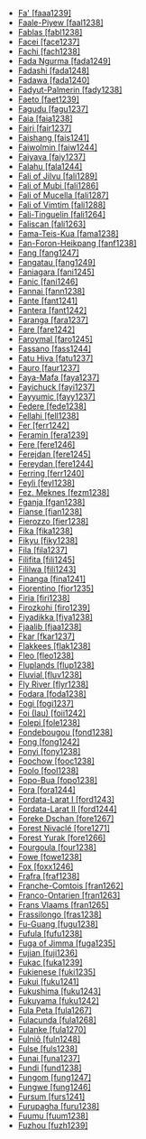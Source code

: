 - [Fa' [faaa1239]](tree/atlanticcongo.atla1278/voltacongo.volt1241/benuecongo.benu1247/bantoid.bant1294/southernbantoid.sout3152/widegrassfields.wide1239/narrowgrassfields.narr1282/mbamnkam.mbam1249/bamileke.bami1239/fefe.fefe1239/centralfefe.cent2037/fa.faaa1239/fa.faaa1239.ini)
- [Faale-Piyew [faal1238]](tree/atlanticcongo.atla1278/voltacongo.volt1241/northvoltacongo.nort3149/adamawaubangi.adam1258/adamawa.adam1259/mbumday.mbum1256/mbumic.mbum1257/northernmbum.nort2773/tupurimundangmambai.tupu1245/tupuri.tupu1244/faalepiyew.faal1238/faalepiyew.faal1238.ini)
- [Fablas [fabl1238]](tree/indoeuropean.indo1319/italic.ital1284/latinofaliscan.lati1262/latinic.lati1263/imperiallatin.impe1234/romance.roma1334/italowesternromance.ital1285/westernromance.west2813/shiftedwesternromance.shif1234/northwesternshiftedromance.nort3208/gallorhaetian.gall1280/oil.oila1234/centraloil.cent2283/macrofrench.macr1273/circumcaribbeanfrench.circ1240/haitian.hait1244/fablas.fabl1238/fablas.fabl1238.ini)
- [Facei [face1237]](tree/austronesian.aust1307/nuclearaustronesian.nucl1752/malayopolynesian.mala1545/centraleasternmalayopolynesian.cent2237/centralmalayopolynesian.cent2245/centralmaluku.cent2254/westcentralmaluku.west2817/burusulataliabo.buru1321/sulaburu.sula1247/sulaic.sula1248/sula.sula1245/facei.face1237/facei.face1237.ini)
- [Fachi [fach1238]](tree/saharan.saha1256/westernsaharan.west2505/kanuri.kanu1279/kanuric.kanu1281/eastkanuri.east2718/bilmakanuri.bilm1238/fachi.fach1238/fachi.fach1238.ini)
- [Fada Ngurma [fada1249]](tree/atlanticcongo.atla1278/northcentralatlantic.nort3146/northatlantic.nort3148/peulserer.peul1234/fula.fula1264/fulaeastcentral.fula1269/westernnigerfulfulde.west2454/fadangurma.fada1249/fadangurma.fada1249.ini)
- [Fadashi [fada1248]](tree/berta.bert1248/fadashi.fada1248/fadashi.fada1248.ini)
- [Fadawa [fada1240]](tree/saharan.saha1256/westernsaharan.west2505/kanuri.kanu1279/kanuric.kanu1281/centralkanuri.cent2050/fadawa.fada1240/fadawa.fada1240.ini)
- [Fadyut-Palmerin [fady1238]](tree/atlanticcongo.atla1278/northcentralatlantic.nort3146/northatlantic.nort3148/peulserer.peul1234/serer.sere1260/fadyutpalmerin.fady1238/fadyutpalmerin.fady1238.ini)
- [Faeto [faet1239]](tree/indoeuropean.indo1319/italic.ital1284/latinofaliscan.lati1262/latinic.lati1263/imperiallatin.impe1234/romance.roma1334/italowesternromance.ital1285/westernromance.west2813/shiftedwesternromance.shif1234/northwesternshiftedromance.nort3208/gallorhaetian.gall1280/oil.oila1234/francoprovencalic.fran1269/arpitan.fran1260/faeto.faet1239/faeto.faet1239.ini)
- [Fagudu [fagu1237]](tree/austronesian.aust1307/nuclearaustronesian.nucl1752/malayopolynesian.mala1545/centraleasternmalayopolynesian.cent2237/centralmalayopolynesian.cent2245/centralmaluku.cent2254/westcentralmaluku.west2817/burusulataliabo.buru1321/sulaburu.sula1247/sulaic.sula1248/sula.sula1245/fagudu.fagu1237/fagudu.fagu1237.ini)
- [Faia [faia1238]](tree/lakesplain.lake1255/tariku.tari1255/westtariku.west2582/fayukirikiri.fayu1239/kirikiri.kiri1256/faia.faia1238/faia.faia1238.ini)
- [Fairi [fair1237]](tree/austronesian.aust1307/nuclearaustronesian.nucl1752/malayopolynesian.mala1545/centraleasternmalayopolynesian.cent2237/easternmalayopolynesian.east2712/southhalmaherawestnewguinea.sout2850/southhalmaherawestnewguinea.sout3229/cenderawasihbay.cend1238/biakic.biak1249/biakroon.biak1250/biak.biak1248/fairi.fair1237/fairi.fair1237.ini)
- [Faishang [fais1241]](tree/afroasiatic.afro1255/chadic.chad1250/westchadic.west2785/westchadicb.west2790/westchadicbb2.west2712/warjigalakariya.warj1254/miya.miya1266/faishang.fais1241/faishang.fais1241.ini)
- [Faiwolmin [faiw1244]](tree/nucleartransnewguinea.nucl1709/centralandsouthnewguinea.cent2116/awyuok.awyu1265/okoksapmin.okok1235/ok.okkk1242/mountainok.moun1253/faiwol.faiw1243/faiwolmin.faiw1244/faiwolmin.faiw1244.ini)
- [Faiyava [faiy1237]](tree/austronesian.aust1307/nuclearaustronesian.nucl1752/malayopolynesian.mala1545/centraleasternmalayopolynesian.cent2237/easternmalayopolynesian.east2712/oceanic.ocea1241/westernoceaniclinkage.west2818/papuantiplinkage.papu1253/nuclearpapuantiplinkage.nucl1744/northpapuanmainlanddentrecasteaux.nort2848/bwaidoga.bwai1241/bwaidokaiduna.bwai1244/bwaidoka.bwai1242/faiyava.faiy1237/faiyava.faiy1237.ini)
- [Falahu [fala1244]](tree/austronesian.aust1307/nuclearaustronesian.nucl1752/malayopolynesian.mala1545/centraleasternmalayopolynesian.cent2237/centralmalayopolynesian.cent2245/centralmaluku.cent2254/westcentralmaluku.west2817/burusulataliabo.buru1321/sulaburu.sula1247/sulaic.sula1248/sula.sula1245/falahu.fala1244/falahu.fala1244.ini)
- [Fali of Jilvu [fali1289]](tree/afroasiatic.afro1255/chadic.chad1250/biumandara.bium1280/southbiumandara.sout3145/biumandaraaa8.bium1271/bataic.bata1316/faligude.fali1290/gude.gude1246/faliofjilvu.fali1289/faliofjilvu.fali1289.ini)
- [Fali of Mubi [fali1286]](tree/afroasiatic.afro1255/chadic.chad1250/biumandara.bium1280/southbiumandara.sout3145/biumandaraaa8.bium1271/bataic.bata1316/faligude.fali1290/gude.gude1246/faliofmubi.fali1286/faliofmubi.fali1286.ini)
- [Fali of Mucella [fali1287]](tree/afroasiatic.afro1255/chadic.chad1250/biumandara.bium1280/southbiumandara.sout3145/biumandaraaa8.bium1271/bataic.bata1316/faligude.fali1290/gude.gude1246/faliofmucella.fali1287/faliofmucella.fali1287.ini)
- [Fali of Vimtim [fali1288]](tree/afroasiatic.afro1255/chadic.chad1250/biumandara.bium1280/southbiumandara.sout3145/biumandaraaa8.bium1271/bataic.bata1316/faligude.fali1290/gude.gude1246/faliofvimtim.fali1288/faliofvimtim.fali1288.ini)
- [Fali-Tinguelin [fali1264]](tree/atlanticcongo.atla1278/voltacongo.volt1241/unclassifiedvoltacongo.unun9902/unclassifiedvoltacongo.uncl1461/adamawafali.adam1254/southfali.sout2782/falitinguelin.fali1264/falitinguelin.fali1264.ini)
- [Faliscan [fali1263]](tree/indoeuropean.indo1319/italic.ital1284/latinofaliscan.lati1262/faliscan.fali1291/faliscan.fali1263/faliscan.fali1263.ini)
- [Fama-Teis-Kua [fama1238]](tree/kaduglikrongo.kadu1256/centralwesternkaduglikrongo.cent2229/easternkaduglikrongo.east2424/krongo.kron1241/famateiskua.fama1238/famateiskua.fama1238.ini)
- [Fan-Foron-Heikpang [fanf1238]](tree/atlanticcongo.atla1278/voltacongo.volt1241/benuecongo.benu1247/benuecongoplateau.benu1248/beromic.bero1241/itencaraberom.iten1244/berom.bero1242/fanforonheikpang.fanf1238/fanforonheikpang.fanf1238.ini)
- [Fang [fang1247]](tree/atlanticcongo.atla1278/voltacongo.volt1241/benuecongo.benu1247/bantoid.bant1294/southernbantoid.sout3152/narrowbantu.narr1281/bantuab10b20b30.bant1295/yaundefanga70.yaun1239/fangequatorialguinea.fang1246/fang.fang1247/fang.fang1247.ini)
- [Fangatau [fang1249]](tree/austronesian.aust1307/nuclearaustronesian.nucl1752/malayopolynesian.mala1545/centraleasternmalayopolynesian.cent2237/easternmalayopolynesian.east2712/oceanic.ocea1241/centralpacific.cent2060/eastfijianpolynesian.east2445/polynesian.poly1242/nuclearpolynesian.nucl1485/northernoutlierpolynesianeastpolynesian.nort3246/solomonsnorthernoutlierpolynesianeastpolynesian.solo1260/centralnorthernoutlierpolynesianeastpolynesian.cent2298/eastnuclearpolynesian.east2449/centraleastnuclearpolynesian.cent2062/tuamotuan.tuam1242/fangatau.fang1249/fangatau.fang1249.ini)
- [Faniagara [fani1245]](tree/atlanticcongo.atla1278/voltacongo.volt1241/northvoltacongo.nort3149/gur.gura1261/samu.samu1243/wara.wara1292/faniagara.fani1245/faniagara.fani1245.ini)
- [Fanic [fani1246]](tree/nucleartransnewguinea.nucl1709/finisterrehuon.fini1244/huon.huon1246/easternhuon.east2705/dedua.dedu1240/fanic.fani1246/fanic.fani1246.ini)
- [Fannai [fann1238]](tree/sinotibetan.sino1245/kukichinnaga.kuki1245/kukichin.kuki1246/centralkukichin.cent2005/mizoic.mizo1244/mizo.lush1249/fannai.fann1238/fannai.fann1238.ini)
- [Fante [fant1241]](tree/atlanticcongo.atla1278/voltacongo.volt1241/kwavoltacongo.kwav1236/nyo.nyoa1234/potoutano.poto1254/tano.tano1248/centraltano.cent2262/akanic.akan1251/akan.akan1250/fante.fant1241/fante.fant1241.ini)
- [Fantera [fant1242]](tree/atlanticcongo.atla1278/voltacongo.volt1241/northvoltacongo.nort3149/senufo.senu1239/southsenufo.sout3153/nafaanra.nafa1258/fantera.fant1242/fantera.fant1242.ini)
- [Faranga [fara1237]](tree/maban.maba1274/mabang.maba1275/mabamasalit.maba1276/nuclearmaba.nucl1441/kendeje.kend1253/faranga.fara1237/faranga.fara1237.ini)
- [Fare [fare1242]](tree/centralsudanic.cent2225/membimangbutuefe.memb1239/mangbutuefe.mang1425/leseic.lese1245/lese.lese1243/fare.fare1242/fare.fare1242.ini)
- [Faroymal [faro1245]](tree/indoeuropean.indo1319/germanic.germ1287/northwestgermanic.nort3152/northgermanic.nort3160/eastscandinavian.east2302/macroswedish.macr1265/swedish.swed1254/gutniska.gutn1238/faroymal.faro1245/faroymal.faro1245.ini)
- [Fassano [fass1244]](tree/indoeuropean.indo1319/italic.ital1284/latinofaliscan.lati1262/latinic.lati1263/imperiallatin.impe1234/romance.roma1334/italowesternromance.ital1285/westernromance.west2813/shiftedwesternromance.shif1234/northwesternshiftedromance.nort3208/gallorhaetian.gall1280/ladin.ladi1250/fassano.fass1244/fassano.fass1244.ini)
- [Fatu Hiva [fatu1237]](tree/austronesian.aust1307/nuclearaustronesian.nucl1752/malayopolynesian.mala1545/centraleasternmalayopolynesian.cent2237/easternmalayopolynesian.east2712/oceanic.ocea1241/centralpacific.cent2060/eastfijianpolynesian.east2445/polynesian.poly1242/nuclearpolynesian.nucl1485/northernoutlierpolynesianeastpolynesian.nort3246/solomonsnorthernoutlierpolynesianeastpolynesian.solo1260/centralnorthernoutlierpolynesianeastpolynesian.cent2298/eastnuclearpolynesian.east2449/centraleastnuclearpolynesian.cent2062/marquesan.marq1246/southmarquesan.sout2866/fatuhiva.fatu1237/fatuhiva.fatu1237.ini)
- [Fauro [faur1237]](tree/austronesian.aust1307/nuclearaustronesian.nucl1752/malayopolynesian.mala1545/centraleasternmalayopolynesian.cent2237/easternmalayopolynesian.east2712/oceanic.ocea1241/westernoceaniclinkage.west2818/mesomelanesianlinkage.meso1253/newirelandnorthwestsolomoniclinkage.newi1242/stgeorgelinkage.stge1234/northwestsolomonic.nort3225/monouruavan.mono1280/monosolomonislands.mono1273/fauro.faur1237/fauro.faur1237.ini)
- [Faya-Mafa [faya1237]](tree/austronesian.aust1307/nuclearaustronesian.nucl1752/malayopolynesian.mala1545/centraleasternmalayopolynesian.cent2237/easternmalayopolynesian.east2712/southhalmaherawestnewguinea.sout2850/southhalmaherawestnewguinea.sout3229/rajaampatsouthhalmahera.raja1255/southhalmahera.sout3231/centraleasternsouthhalmahera.cent2270/sawai.sawa1247/fayamafa.faya1237/fayamafa.faya1237.ini)
- [Fayichuck [fayi1237]](tree/austronesian.aust1307/nuclearaustronesian.nucl1752/malayopolynesian.mala1545/centraleasternmalayopolynesian.cent2237/easternmalayopolynesian.east2712/oceanic.ocea1241/micronesian.micr1243/micronesianproper.micr1244/centralmicronesian.cent2276/westernmicronesian.west2844/ponapeictrukic.pona1247/trukic.truk1243/nucleartrukic.nucl1749/centraltrukic.cent2290/easterntrukic.east2764/mortlockesetrukese.mort1238/chuukese.chuu1238/fayichuck.fayi1237/fayichuck.fayi1237.ini)
- [Fayyumic [fayy1237]](tree/afroasiatic.afro1255/egyptian.egyp1245/coptic.copt1239/middleegypt.midd1332/fayyumic.fayy1237/fayyumic.fayy1237.ini)
- [Federe [fede1238]](tree/afroasiatic.afro1255/chadic.chad1250/westchadic.west2785/westchadicb.west2790/westchadicbb2.west2712/warjigalakariya.warj1254/miya.miya1266/federe.fede1238/federe.fede1238.ini)
- [Fellahi [fell1238]](tree/afroasiatic.afro1255/semitic.semi1276/westsemitic.west2786/centralsemitic.cent2236/arabian.arab1394/arabic.arab1395/levantinearabic.leva1239/southlevantinearabic.sout3123/fellahi.fell1238/fellahi.fell1238.ini)
- [Fer [ferr1242]](tree/atlanticcongo.atla1278/voltacongo.volt1241/benuecongo.benu1247/kainji.kain1275/centralkainji.cent2242/northwesternkainji.duka1247/duka.duka1250/maingwamhi.main1281/utmain.kagf1238/fer.ferr1242/fer.ferr1242.ini)
- [Feramin [fera1239]](tree/nucleartransnewguinea.nucl1709/centralandsouthnewguinea.cent2116/awyuok.awyu1265/okoksapmin.okok1235/ok.okkk1242/mountainok.moun1253/telefol.tele1256/feramin.fera1239/feramin.fera1239.ini)
- [Fere [fere1246]](tree/atlanticcongo.atla1278/voltacongo.volt1241/northvoltacongo.nort3149/gur.gura1261/centralgur.cent2243/southerncentralgur.sout3164/grusi.grus1239/northerngrusi.nort2782/nunakasem.nuna1234/kasem.kase1253/fere.fere1246/fere.fere1246.ini)
- [Ferejdan [fere1245]](tree/kartvelian.kart1248/georgianzan.geor1252/georgic.geor1253/moderngeorgian.nucl1302/ferejdan.fere1245/ferejdan.fere1245.ini)
- [Fereydan [fere1244]](tree/kartvelian.kart1248/georgianzan.geor1252/georgic.geor1253/moderngeorgian.nucl1302/fereydan.fere1244/fereydan.fere1244.ini)
- [Ferring [ferr1240]](tree/indoeuropean.indo1319/germanic.germ1287/northwestgermanic.nort3152/westgermanic.west2793/northseagermanic.nort3175/anglofrisian.angl1264/frisian.fris1239/northernfrisian.nort2626/ferring.ferr1240/ferring.ferr1240.ini)
- [Feyli [feyl1238]](tree/indoeuropean.indo1319/indoiranian.indo1320/iranian.iran1269/westerniranian.west2794/northwesterniranian.nort3177/kermanic.kerm1246/kurdish.kurd1259/southernkurdish.sout2640/feyli.feyl1238/feyli.feyl1238.ini)
- [Fez. Meknes [fezm1238]](tree/afroasiatic.afro1255/semitic.semi1276/westsemitic.west2786/centralsemitic.cent2236/arabian.arab1394/arabic.arab1395/northafricanarabic.nort3191/moroccanandalusianarabic.moro1295/moroccanarabic.moro1292/fezmeknes.fezm1238/fezmeknes.fezm1238.ini)
- [Fganja [fgan1238]](tree/atlanticcongo.atla1278/northcentralatlantic.nort3146/centralatlantic.cent2230/bak.bakk1238/balanta.bala1300/balantaganja.bala1302/fganja.fgan1238/fganja.fgan1238.ini)
- [Fianse [fian1238]](tree/atlanticcongo.atla1278/voltacongo.volt1241/kwavoltacongo.kwav1236/nyo.nyoa1234/potoutano.poto1254/tano.tano1248/centraltano.cent2262/akanic.akan1251/wasa.wasa1244/fianse.fian1238/fianse.fian1238.ini)
- [Fierozzo [fier1238]](tree/indoeuropean.indo1319/germanic.germ1287/northwestgermanic.nort3152/westgermanic.west2793/highgerman.high1286/middlemodernhighgerman.midd1349/modernhighgerman.mode1258/uppergerman.uppe1397/bayerisch.baye1239/mocheno.moch1255/fierozzo.fier1238/fierozzo.fier1238.ini)
- [Fika [fika1238]](tree/unattested.unat1236/afroasiaticunattested.afro1256/daza.daza1244/fika.fika1238/fika.fika1238.ini)
- [Fikyu [fiky1238]](tree/atlanticcongo.atla1278/voltacongo.volt1241/benuecongo.benu1247/jukunoid.juku1257/kutep.kute1248/fikyu.fiky1238/fikyu.fiky1238.ini)
- [Fila [fila1237]](tree/austronesian.aust1307/nuclearaustronesian.nucl1752/malayopolynesian.mala1545/centraleasternmalayopolynesian.cent2237/easternmalayopolynesian.east2712/oceanic.ocea1241/centralpacific.cent2060/eastfijianpolynesian.east2445/polynesian.poly1242/nuclearpolynesian.nucl1485/vanuatuloyaltyoutliers.vanu1245/melefutuna.mele1252/melefila.mele1250/fila.fila1237/fila.fila1237.ini)
- [Filifita [fili1245]](tree/nucleartorricelli.nucl1708/kombioarapeshurat.komb1276/arapesh.arap1279/mufianbukiyipabu.mufi1239/mufian.mufi1238/filifita.fili1245/filifita.fili1245.ini)
- [Fililwa [fili1243]](tree/atlanticcongo.atla1278/voltacongo.volt1241/benuecongo.benu1247/bantoid.bant1294/southernbantoid.sout3152/narrowbantu.narr1281/eastbantu.east2731/bwilebemba.bwil1246/sabi.sabi1248/tumbukasenga.tumb1251/tumbukic.tumb1252/tumbuka.tumb1250/fililwa.fili1243/fililwa.fili1243.ini)
- [Finanga [fina1241]](tree/mande.mand1469/westernmande.west2780/mandingkpelle.mand1431/centralmande.cent2047/mandingjogo.mand1432/mandingvai.mand1433/mandingmokole.mand1434/manding.mand1435/eastmanding.east2425/maninkamori.mani1303/mahou.maho1249/finanga.fina1241/finanga.fina1241.ini)
- [Fiorentino [fior1235]](tree/indoeuropean.indo1319/italic.ital1284/latinofaliscan.lati1262/latinic.lati1263/imperiallatin.impe1234/romance.roma1334/italowesternromance.ital1285/italodalmatian.ital1286/italianromance.ital1287/italian.ital1282/fiorentino.fior1235/fiorentino.fior1235.ini)
- [Firia [firi1238]](tree/mande.mand1469/westernmande.west2780/mandingkpelle.mand1431/centralmande.cent2047/susuyalunka.susu1249/yalunka.yalu1240/firia.firi1238/firia.firi1238.ini)
- [Firozkohi [firo1239]](tree/indoeuropean.indo1319/indoiranian.indo1320/iranian.iran1269/westerniranian.west2794/southwesterniranian.sout3157/farsiccaucasiantat.fars1254/farsic.fars1255/easternfarsic.east2745/aimaq.aima1241/firozkohi.firo1239/firozkohi.firo1239.ini)
- [Fiyadikka [fiya1238]](tree/nubian.nubi1251/nobiinnubian.nobi1239/nobiin.nobi1240/fiyadikka.fiya1238/fiyadikka.fiya1238.ini)
- [Fjaalib [fjaa1238]](tree/atlanticcongo.atla1278/northcentralatlantic.nort3146/centralatlantic.cent2230/bak.bakk1238/balanta.bala1300/balantaganja.bala1302/fjaalib.fjaa1238/fjaalib.fjaa1238.ini)
- [Fkar [fkar1237]](tree/westbirdshead.west1493/southwestbirdshead.sout1499/tehit.tehi1237/fkar.fkar1237/fkar.fkar1237.ini)
- [Flakkees [flak1238]](tree/indoeuropean.indo1319/germanic.germ1287/northwestgermanic.nort3152/westgermanic.west2793/franconian.fran1268/lowfranconian.wese1235/macrodutch.macr1270/middlemoderndutch.midd1347/moderndutch.mode1257/zeeuws.zeeu1238/flakkees.flak1238/flakkees.flak1238.ini)
- [Fleo [fleo1238]](tree/atlanticcongo.atla1278/voltacongo.volt1241/kru.krua1234/westernkru.west2485/wee.weea1234/guerekrahn.guer1244/guere.guer1240/wesouthern.weso1238/fleo.fleo1238/fleo.fleo1238.ini)
- [Fluplands [flup1238]](tree/indoeuropean.indo1319/germanic.germ1287/northwestgermanic.nort3152/westgermanic.west2793/franconian.fran1268/lowfranconian.wese1235/macrodutch.macr1270/middlemoderndutch.midd1347/moderndutch.mode1257/zeeuws.zeeu1238/fluplands.flup1238/fluplands.flup1238.ini)
- [Fluvial [fluv1238]](tree/atlanticcongo.atla1278/northcentralatlantic.nort3146/centralatlantic.cent2230/bak.bakk1238/nuclearjola.nucl1345/fhjola.fhjo1234/jolakasa.jola1262/fluvial.fluv1238/fluvial.fluv1238.ini)
- [Fly River [flyr1238]](tree/tabo.tabo1241/flyriver.flyr1238/flyriver.flyr1238.ini)
- [Fodara [foda1238]](tree/atlanticcongo.atla1278/voltacongo.volt1241/northvoltacongo.nort3149/senufo.senu1239/centralsenufo.cent2244/cebaarasenoufo.ceba1235/fodara.foda1238/fodara.foda1238.ini)
- [Fogi [fogi1237]](tree/austronesian.aust1307/nuclearaustronesian.nucl1752/malayopolynesian.mala1545/centraleasternmalayopolynesian.cent2237/centralmalayopolynesian.cent2245/centralmaluku.cent2254/westcentralmaluku.west2817/burusulataliabo.buru1321/sulaburu.sula1247/buruic.buru1322/buruindonesia.buru1303/fogi.fogi1237/fogi.fogi1237.ini)
- [Foi (Iau) [foii1242]](tree/lakesplain.lake1255/tariku.tari1255/centraltariku.cent2110/iau.iauu1242/foiiau.foii1242/foiiau.foii1242.ini)
- [Folepi [fole1238]](tree/atlanticcongo.atla1278/voltacongo.volt1241/benuecongo.benu1247/bantoid.bant1294/southernbantoid.sout3152/widegrassfields.wide1239/narrowgrassfields.narr1282/momo.momo1242/mundaninjen.mund1338/mundani.mund1327/folepi.fole1238/folepi.fole1238.ini)
- [Fondebougou [fond1238]](tree/atlanticcongo.atla1278/voltacongo.volt1241/northvoltacongo.nort3149/senufo.senu1239/southsenufo.sout3153/tagwanasenoufo.tagw1240/fondebougou.fond1238/fondebougou.fond1238.ini)
- [Fong [fong1242]](tree/atlanticcongo.atla1278/voltacongo.volt1241/benuecongo.benu1247/bantoid.bant1294/southernbantoid.sout3152/narrowbantu.narr1281/bantuab10b20b30.bant1295/yaundefanga70.yaun1239/ewondobebele.ewon1241/ewondo.ewon1239/fong.fong1242/fong.fong1242.ini)
- [Fonyi [fony1238]](tree/atlanticcongo.atla1278/northcentralatlantic.nort3146/centralatlantic.cent2230/bak.bakk1238/nuclearjola.nucl1345/fognygusilaybanjal.fogn1234/jolafonyi.jola1263/fonyi.fony1238/fonyi.fony1238.ini)
- [Foochow [fooc1238]](tree/sinotibetan.sino1245/sinitic.sini1245/southchinese.sout2740/min.minn1248/mindongchinese.mind1253/foochow.fooc1238/foochow.fooc1238.ini)
- [Foolo [fool1238]](tree/atlanticcongo.atla1278/voltacongo.volt1241/northvoltacongo.nort3149/senufo.senu1239/southsenufo.sout3153/djiminisenoufo.djim1235/foolo.fool1238/foolo.fool1238.ini)
- [Fopo-Bua [fopo1238]](tree/atlanticcongo.atla1278/voltacongo.volt1241/kru.krua1234/westernkru.west2485/grebo.greb1257/greboliberian.greb1256/northcentralliberiangrebo.nort3193/northerngrebo.nort2810/fopobua.fopo1238/fopobua.fopo1238.ini)
- [Fora [fora1244]](tree/atlanticcongo.atla1278/northcentralatlantic.nort3146/centralatlantic.cent2230/bak.bakk1238/balanta.bala1300/balantakentohe.bala1301/fora.fora1244/fora.fora1244.ini)
- [Fordata-Larat I [ford1243]](tree/austronesian.aust1307/nuclearaustronesian.nucl1752/malayopolynesian.mala1545/centraleasternmalayopolynesian.cent2237/centralmalayopolynesian.cent2245/keitanimbar.keit1238/keifordata.keif1237/fordata.ford1242/fordatalarati.ford1243/fordatalarati.ford1243.ini)
- [Fordata-Larat II [ford1244]](tree/austronesian.aust1307/nuclearaustronesian.nucl1752/malayopolynesian.mala1545/centraleasternmalayopolynesian.cent2237/centralmalayopolynesian.cent2245/keitanimbar.keit1238/keifordata.keif1237/fordata.ford1242/fordatalaratii.ford1244/fordatalaratii.ford1244.ini)
- [Foreke Dschan [fore1267]](tree/atlanticcongo.atla1278/voltacongo.volt1241/benuecongo.benu1247/bantoid.bant1294/southernbantoid.sout3152/widegrassfields.wide1239/narrowgrassfields.narr1282/mbamnkam.mbam1249/bamileke.bami1239/yemba.yemb1246/forekedschan.fore1267/forekedschan.fore1267.ini)
- [Forest Nivaclé [fore1271]](tree/matacoan.mata1289/mataguayoi.mata1290/nivacle.niva1238/forestnivacle.fore1271/forestnivacle.fore1271.ini)
- [Forest Yurak [fore1266]](tree/uralic.ural1272/samoyedic.samo1298/coresamoyedic.core1257/enetsnenets.enet1251/nenets.nene1251/nenets.nene1249/forestyurak.fore1266/forestyurak.fore1266.ini)
- [Fourgoula [four1238]](tree/atlanticcongo.atla1278/voltacongo.volt1241/northvoltacongo.nort3149/senufo.senu1239/southsenufo.sout3153/tagwanasenoufo.tagw1240/fourgoula.four1238/fourgoula.four1238.ini)
- [Fowe [fowe1238]](tree/nucleartransnewguinea.nucl1709/kainantugoroka.kain1273/goroka.goro1272/nucleargoroka.nucl1760/nucleargoroka.nucl1756/siane.sian1257/fowe.fowe1238/fowe.fowe1238.ini)
- [Fox [foxx1246]](tree/algic.algi1248/algonquian.algo1256/easterngreatlakesalgonquian.east2765/fox.foxx1245/meskwaki.mesk1242/fox.foxx1246/fox.foxx1246.ini)
- [Frafra [fraf1238]](tree/atlanticcongo.atla1278/voltacongo.volt1241/northvoltacongo.nort3149/gur.gura1261/centralgur.cent2243/northerncentralgur.nort2777/bwamuotivolta.bwam1248/otivolta.otiv1239/nuclearotivolta.nucl1743/gurmayomotivoltaoccidental.gurm1247/westernotivolta.west2461/nuclearotivoltaoccidental.nucl1748/northwestotivolta.nort3234/mossifarefare.moss1237/frafra.fraf1239/farefare.fare1241/frafra.fraf1238/frafra.fraf1238.ini)
- [Franche-Comtois [fran1262]](tree/indoeuropean.indo1319/italic.ital1284/latinofaliscan.lati1262/latinic.lati1263/imperiallatin.impe1234/romance.roma1334/italowesternromance.ital1285/westernromance.west2813/shiftedwesternromance.shif1234/northwesternshiftedromance.nort3208/gallorhaetian.gall1280/oil.oila1234/francoprovencalic.fran1269/arpitan.fran1260/franchecomtois.fran1262/franchecomtois.fran1262.ini)
- [Franco-Ontarien [fran1263]](tree/indoeuropean.indo1319/italic.ital1284/latinofaliscan.lati1262/latinic.lati1263/imperiallatin.impe1234/romance.roma1334/italowesternromance.ital1285/westernromance.west2813/shiftedwesternromance.shif1234/northwesternshiftedromance.nort3208/gallorhaetian.gall1280/oil.oila1234/centraloil.cent2283/macrofrench.macr1273/globalfrench.glob1239/standardfrench.stan1290/francoontarien.fran1263/francoontarien.fran1263.ini)
- [Frans Vlaams [fran1265]](tree/indoeuropean.indo1319/germanic.germ1287/northwestgermanic.nort3152/westgermanic.west2793/franconian.fran1268/lowfranconian.wese1235/macrodutch.macr1270/middlemoderndutch.midd1347/moderndutch.mode1257/vlaams.vlaa1240/fransvlaams.fran1265/fransvlaams.fran1265.ini)
- [Frassilongo [fras1238]](tree/indoeuropean.indo1319/germanic.germ1287/northwestgermanic.nort3152/westgermanic.west2793/highgerman.high1286/middlemodernhighgerman.midd1349/modernhighgerman.mode1258/uppergerman.uppe1397/bayerisch.baye1239/mocheno.moch1255/frassilongo.fras1238/frassilongo.fras1238.ini)
- [Fu-Guang [fugu1238]](tree/sinotibetan.sino1245/sinitic.sini1245/centralchinese.cent2008/ganchinese.ganc1239/fuguang.fugu1238/fuguang.fugu1238.ini)
- [Fufula [fufu1238]](tree/atlanticcongo.atla1278/voltacongo.volt1241/northvoltacongo.nort3149/gur.gura1261/centralgur.cent2243/northerncentralgur.nort2777/bwamuotivolta.bwam1248/otivolta.otiv1239/nuclearotivolta.nucl1743/gurmayomotivoltaoccidental.gurm1247/westernotivolta.west2461/nuclearotivoltaoccidental.nucl1748/northwestotivolta.nort3234/safalibadagaare.safa1246/dagaaric.daga1276/centralsouthdagaric.cent2291/southdagaric.sout3209/walighana.wali1263/fufula.fufu1238/fufula.fufu1238.ini)
- [Fuga of Jimma [fuga1235]](tree/taneomotic.gong1255/yemsa.yems1235/fugaofjimma.fuga1235/fugaofjimma.fuga1235.ini)
- [Fujian [fuji1236]](tree/sinotibetan.sino1245/sinitic.sini1245/southchinese.sout2740/min.minn1248/minnanchinese.minn1241/xiamen.xiam1236/fujian.fuji1236/fujian.fuji1236.ini)
- [Fukac [fuka1239]](tree/nucleartransnewguinea.nucl1709/finisterrehuon.fini1244/huon.huon1246/easternhuon.east2705/katemapesene.kate1254/mape.mape1249/fukac.fuka1239/fukac.fuka1239.ini)
- [Fukienese [fuki1235]](tree/sinotibetan.sino1245/sinitic.sini1245/southchinese.sout2740/min.minn1248/minnanchinese.minn1241/fukienese.fuki1235/fukienese.fuki1235.ini)
- [Fukui [fuku1241]](tree/japonic.japo1237/japanese.japa1256/japantaiwanjapanese.japa1258/nuclearjapanese.nucl1643/westernjapanese.west2607/hokuriku.hoku1242/fukui.fuku1241/fukui.fuku1241.ini)
- [Fukushima [fuku1243]](tree/japonic.japo1237/japanese.japa1256/japantaiwanjapanese.japa1258/nuclearjapanese.nucl1643/easternjapanese.east2526/tohoku.toho1244/southerntohoku.sout2953/fukushima.fuku1243/fukushima.fuku1243.ini)
- [Fukuyama [fuku1242]](tree/japonic.japo1237/japanese.japa1256/japantaiwanjapanese.japa1258/nuclearjapanese.nucl1643/westernjapanese.west2607/chugoku.chug1253/fukuyama.fuku1242/fukuyama.fuku1242.ini)
- [Fula Peta [fula1267]](tree/atlanticcongo.atla1278/northcentralatlantic.nort3146/northatlantic.nort3148/peulserer.peul1234/fula.fula1264/fulawestcentral.fula1266/pular.pula1262/fulapeta.fula1267/fulapeta.fula1267.ini)
- [Fulacunda [fula1268]](tree/atlanticcongo.atla1278/northcentralatlantic.nort3146/northatlantic.nort3148/peulserer.peul1234/fula.fula1264/pulaar.pula1263/fulacunda.fula1268/fulacunda.fula1268.ini)
- [Fulanke [fula1270]](tree/mande.mand1469/westernmande.west2780/mandingkpelle.mand1431/centralmande.cent2047/mandingjogo.mand1432/mandingvai.mand1433/mandingmokole.mand1434/manding.mand1435/westmanding.west2499/kitakagoro.kita1248/kitamaninkakan.kita1249/fulanke.fula1270/fulanke.fula1270.ini)
- [Fulniô [fuln1248]](tree/fulnio.fuln1247/fulnio.fuln1248/fulnio.fuln1248.ini)
- [Fulse [fuls1238]](tree/atlanticcongo.atla1278/voltacongo.volt1241/northvoltacongo.nort3149/gur.gura1261/centralgur.cent2243/northerncentralgur.nort2777/koromfe.koro1298/fulse.fuls1238/fulse.fuls1238.ini)
- [Funai [funa1237]](tree/austronesian.aust1307/nuclearaustronesian.nucl1752/malayopolynesian.mala1545/centraleasternmalayopolynesian.cent2237/centralmalayopolynesian.cent2245/timorica.timo1259/westextraramelaic.west2545/helong.helo1243/funai.funa1237/funai.funa1237.ini)
- [Fundi [fund1238]](tree/atlanticcongo.atla1278/voltacongo.volt1241/benuecongo.benu1247/bantoid.bant1294/southernbantoid.sout3152/narrowbantu.narr1281/eastbantu.east2731/northeastsavannabantu.nort3203/northeastcoastalbantu.nort3209/coastalnecbantu.coas1317/sabakiswahili.saba1282/swahilig40.swah1254/swahili.swah1253/fundi.fund1238/fundi.fund1238.ini)
- [Fungom [fung1247]](tree/atlanticcongo.atla1278/voltacongo.volt1241/benuecongo.benu1247/bantoid.bant1294/southernbantoid.sout3152/widegrassfields.wide1239/narrowgrassfields.narr1282/ring.ring1243/centerring.cent2275/mmen.mmen1238/fungom.fung1247/fungom.fung1247.ini)
- [Fungwe [fung1246]](tree/atlanticcongo.atla1278/voltacongo.volt1241/benuecongo.benu1247/bantoid.bant1294/southernbantoid.sout3152/narrowbantu.narr1281/eastbantu.east2731/bwilebemba.bwil1246/sabi.sabi1248/tumbukasenga.tumb1251/tumbukic.tumb1252/tumbuka.tumb1250/fungwe.fung1246/fungwe.fung1246.ini)
- [Fursum [furs1241]](tree/afroasiatic.afro1255/chadic.chad1250/westchadic.west2785/westchadicb.west2790/westchadicbb2.west2712/warjigalakariya.warj1254/miya.miya1266/fursum.furs1241/fursum.furs1241.ini)
- [Furupagha [furu1238]](tree/ijoid.ijoi1239/ijo.ijoo1239/westernijo.west2446/izon.izon1238/furupagha.furu1238/furupagha.furu1238.ini)
- [Fuumu [fuum1238]](tree/atlanticcongo.atla1278/voltacongo.volt1241/benuecongo.benu1247/bantoid.bant1294/southernbantoid.sout3152/narrowbantu.narr1281/centralwesternbantu.cent2260/njebembeteteke.njeb1243/tekeb70.teke1283/southteke.sout3192/tekefuumu.teke1274/fuumu.fuum1238/fuumu.fuum1238.ini)
- [Fuzhou [fuzh1239]](tree/sinotibetan.sino1245/sinitic.sini1245/southchinese.sout2740/min.minn1248/mindongchinese.mind1253/fuzhou.fuzh1239/fuzhou.fuzh1239.ini)
